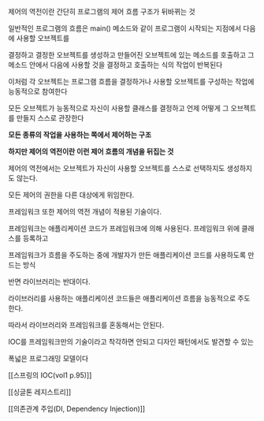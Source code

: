   

제어의 역전이란 간단히 프로그램의 제어 흐름 구조가 뒤바뀌는 것

  

일반적인 프로그램의 흐름은 main() 메소드와 같이 프로그램이 시작되는 지점에서 다음에 사용할 오브젝트를

결정하고 결정한 오브젝트를 생성하고 만들어진 오브젝트에 있는 메소드를 호출하고 그 메소드 안에서 다음에 사용할 것을 결정하고 호출하는 식의 작업이 반복된다

  

이처럼 각 오브젝트는 프로그램 흐름을 결정하거나 사용할 오브젝트를 구성하는 작업에 능동적으로 참여한다

모든 오브젝트가 능동적으로 자신이 사용할 클래스를 결정하고 언제 어떻게 그 오브젝트를 만들지 스스로 관장한다

**모든 종류의 작업을 사용하는 쪽에서 제어하는 구조**

  

**하지만 제어의 역전이란 이런 제어 흐름의 개념을 뒤집는 것**

  

제어의 역전에서는 오브젝트가 자신이 사용할 오브젝트를 스스로 선택하지도 생성하지도 않는다.

모든 제어의 권한을 다른 대상에게 위임한다.

  

프레임워크 또한 제어의 역전 개념이 적용된 기술이다.

프레임워크는 애플리케이션 코드가 프레임워크에 의해 사용된다. 프레임워크 위에 클래스를 등록하고

프레임워크가 흐름을 주도하는 중에 개발자가 만든 애플리케이션 코드를 사용하도록 만드는 방식

  

반면 라이브러리는 반대이다.

라이브러리를 사용하는 애플리케이션 코드들은 애플리케이션 흐름을 능동적으로 주도한다.

  

따라서 라이브러리와 프레임워크를 혼동해서는 안된다.

  

IOC를 프레임워크만의 기술이라고 착각하면 안되고 디자인 패턴에서도 발견할 수 있는

폭넓은 프로그래밍 모델이다

  

[[스프링의 IOC(vol1 p.95)]]

[[싱글톤 레지스트리]]

[[의존관계 주입(DI, Dependency Injection)]]